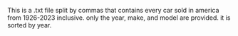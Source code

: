 This is a .txt file split by commas that contains every car sold in america from 1926-2023 inclusive. only the year, make, and model are provided. it is sorted by year.